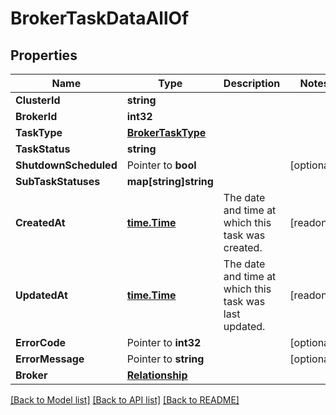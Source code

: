 # BrokerTaskDataAllOf

## Properties

Name | Type | Description | Notes
------------ | ------------- | ------------- | -------------
**ClusterId** | **string** |  | 
**BrokerId** | **int32** |  | 
**TaskType** | [**BrokerTaskType**](BrokerTaskType.md) |  | 
**TaskStatus** | **string** |  | 
**ShutdownScheduled** | Pointer to **bool** |  | [optional] 
**SubTaskStatuses** | **map[string]string** |  | 
**CreatedAt** | [**time.Time**](time.Time.md) | The date and time at which this task was created. | [readonly] 
**UpdatedAt** | [**time.Time**](time.Time.md) | The date and time at which this task was last updated. | [readonly] 
**ErrorCode** | Pointer to **int32** |  | [optional] 
**ErrorMessage** | Pointer to **string** |  | [optional] 
**Broker** | [**Relationship**](Relationship.md) |  | 

[[Back to Model list]](../README.md#documentation-for-models) [[Back to API list]](../README.md#documentation-for-api-endpoints) [[Back to README]](../README.md)


